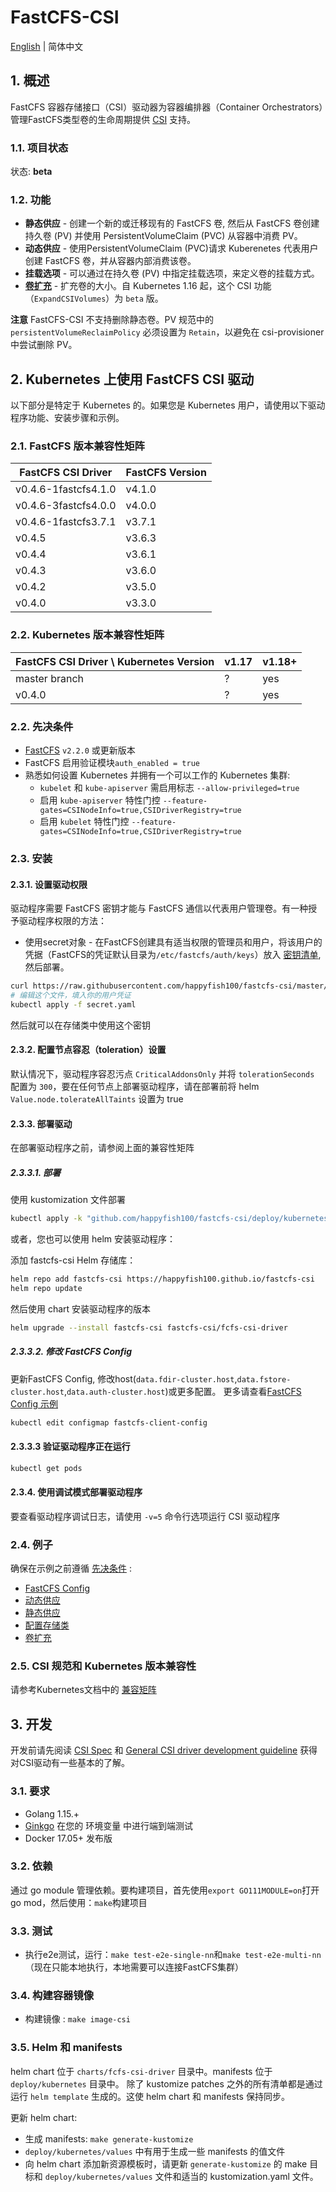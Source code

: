 # FastCFS-CSI

[English](./README.md) | 简体中文

## 1. 概述

FastCFS 容器存储接口（CSI）驱动器为容器编排器（Container Orchestrators）管理FastCFS类型卷的生命周期提供 [CSI](https://github.com/container-storage-interface/spec/blob/master/spec.md) 支持。

### 1.1. 项目状态

状态: **beta**

### 1.2. 功能

* **静态供应** - 创建一个新的或迁移现有的 FastCFS 卷, 然后从 FastCFS 卷创建持久卷 (PV) 并使用 PersistentVolumeClaim (PVC) 从容器中消费 PV。
* **动态供应** - 使用PersistentVolumeClaim (PVC)请求 Kuberenetes 代表用户创建 FastCFS 卷，并从容器内部消费该卷。
* **挂载选项** - 可以通过在持久卷 (PV) 中指定挂载选项，来定义卷的挂载方式。
* **[卷扩充](https://kubernetes-csi.github.io/docs/volume-expansion.html)** - 扩充卷的大小。自 Kubernetes 1.16 起，这个 CSI 功能（`ExpandCSIVolumes`）为 `beta` 版。

**注意** FastCFS-CSI 不支持删除静态卷。PV 规范中的 `persistentVolumeReclaimPolicy` 必须设置为 `Retain`，以避免在 csi-provisioner 中尝试删除 PV。

## 2. Kubernetes 上使用 FastCFS CSI 驱动

以下部分是特定于 Kubernetes 的。如果您是 Kubernetes 用户，请使用以下驱动程序功能、安装步骤和示例。

### 2.1. FastCFS 版本兼容性矩阵
| FastCFS CSI Driver       | FastCFS Version|
|--------------------------|----------------|
| v0.4.6-1fastcfs4.1.0     | v4.1.0         |       
| v0.4.6-3fastcfs4.0.0     | v4.0.0         |       
| v0.4.6-1fastcfs3.7.1     | v3.7.1         |       
| v0.4.5                   | v3.6.3         |
| v0.4.4                   | v3.6.1         |
| v0.4.3                   | v3.6.0         |
| v0.4.2                   | v3.5.0         |
| v0.4.0                   | v3.3.0         |

### 2.2. Kubernetes 版本兼容性矩阵
| FastCFS CSI Driver \ Kubernetes Version| v1.17 | v1.18+ |
|----------------------------------------|-------|-------|
| master branch                          | ?     | yes   |
| v0.4.0                                 | ?     | yes   |


### 2.2. 先决条件
* [FastCFS](https://github.com/happyfish100/FastCFS/) `v2.2.0` 或更新版本
* FastCFS 启用验证模块`auth_enabled = true`
* 熟悉如何设置 Kubernetes 并拥有一个可以工作的 Kubernetes 集群:
    * `kubelet` 和 `kube-apiserver` 需启用标志 `--allow-privileged=true`
    * 启用 `kube-apiserver` 特性门控 `--feature-gates=CSINodeInfo=true,CSIDriverRegistry=true`
    * 启用 `kubelet` 特性门控 `--feature-gates=CSINodeInfo=true,CSIDriverRegistry=true`
    
### 2.3. 安装

#### 2.3.1. 设置驱动权限

驱动程序需要 FastCFS 密钥才能与 FastCFS 通信以代表用户管理卷。有一种授予驱动程序权限的方法：

* 使用secret对象 - 在FastCFS创建具有适当权限的管理员和用户，将该用户的凭据（FastCFS的凭证默认目录为`/etc/fastcfs/auth/keys`）放入 [密钥清单](../deploy/kubernetes/secret.yaml), 然后部署。

```sh
curl https://raw.githubusercontent.com/happyfish100/fastcfs-csi/master/deploy/kubernetes/secret.yaml > secret.yaml
# 编辑这个文件，填入你的用户凭证
kubectl apply -f secret.yaml
```

然后就可以在存储类中使用这个密钥

#### 2.3.2. 配置节点容忍（toleration）设置

默认情况下，驱动程序容忍污点 `CriticalAddonsOnly` 并将 `tolerationSeconds` 配置为 `300`，要在任何节点上部署驱动程序，请在部署前将 helm `Value.node.tolerateAllTaints` 设置为 true

#### 2.3.3. 部署驱动

在部署驱动程序之前，请参阅上面的兼容性矩阵

##### 2.3.3.1. 部署

使用 kustomization 文件部署
```sh
kubectl apply -k "github.com/happyfish100/fastcfs-csi/deploy/kubernetes/overlays/dev/?ref=main"
```

或者，您也可以使用 helm 安装驱动程序：

添加 fastcfs-csi Helm 存储库：
```sh
helm repo add fastcfs-csi https://happyfish100.github.io/fastcfs-csi
helm repo update
```

然后使用 chart 安装驱动程序的版本
```sh
helm upgrade --install fastcfs-csi fastcfs-csi/fcfs-csi-driver
```

##### 2.3.3.2. 修改 FastCFS Config
更新FastCFS Config, 修改host(`data.fdir-cluster.host`,`data.fstore-cluster.host`,`data.auth-cluster.host`)或更多配置。
更多请查看[FastCFS Config 示例](./examples/kubernetes/fastcfs-config/README.md)
```sh
kubectl edit configmap fastcfs-client-config
```

#### 2.3.3.3 验证驱动程序正在运行

```sh
kubectl get pods
```

#### 2.3.4. 使用调试模式部署驱动程序

要查看驱动程序调试日志，请使用 `-v=5` 命令行选项运行 CSI 驱动程序

### 2.4. 例子

确保在示例之前遵循 [先决条件](README-zh_CN.md#先决条件) :

* [FastCFS Config](./examples/kubernetes/fastcfs-config)
* [动态供应](./examples/kubernetes/dynamic-provisioning)
* [静态供应](./examples/kubernetes/static-provisioning)
* [配置存储类](./examples/kubernetes/storageclass)
* [卷扩充](./examples/kubernetes/resizing)

### 2.5. CSI 规范和 Kubernetes 版本兼容性

请参考Kubernetes文档中的 [兼容矩阵](https://kubernetes-csi.github.io/docs/#kubernetes-releases)

## 3. 开发

开发前请先阅读 [CSI Spec](https://github.com/container-storage-interface/spec/blob/master/spec.md) 和 [General CSI driver development guideline](https://kubernetes-csi.github.io/docs/developing.html) 获得对CSI驱动有一些基本的了解。

### 3.1. 要求

* Golang 1.15.+
* [Ginkgo](https://github.com/onsi/ginkgo) 在您的 环境变量 中进行端到端测试
* Docker 17.05+ 发布版

### 3.2. 依赖

通过 go module 管理依赖。要构建项目，首先使用`export GO111MODULE=on`打开go mod，然后使用：`make`构建项目

### 3.3. 测试

* 执行e2e测试，运行：`make test-e2e-single-nn`和`make test-e2e-multi-nn`（现在只能本地执行，本地需要可以连接FastCFS集群）

### 3.4. 构建容器镜像

* 构建镜像 : `make image-csi`

### 3.5. Helm 和 manifests

helm chart 位于 `charts/fcfs-csi-driver` 目录中。manifests 位于 `deploy/kubernetes` 目录中。
除了 kustomize patches 之外的所有清单都是通过运行 `helm template` 生成的。这使 helm chart 和 manifests 保持同步。

更新 helm chart:

* 生成 manifests: `make generate-kustomize`
* `deploy/kubernetes/values` 中有用于生成一些 manifests 的值文件
* 向 helm chart 添加新资源模板时，请更新 `generate-kustomize` 的 make 目标和 `deploy/kubernetes/values` 文件和适当的 kustomization.yaml 文件。
